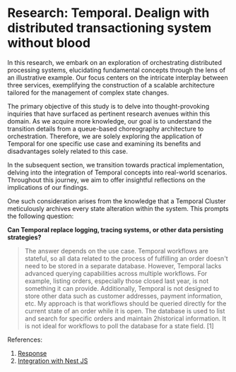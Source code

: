 # Research: Temporal. Dealign with distributed transactioning system without blood

In this research, we embark on an exploration of orchestrating distributed processing systems, elucidating fundamental concepts through the lens of an illustrative example. Our focus centers on the intricate interplay between three services, exemplifying the construction of a scalable architecture tailored for the management of complex state changes.

The primary objective of this study is to delve into thought-provoking inquiries that have surfaced as pertinent research avenues within this domain. As we acquire more knowledge, our goal is to understand the transition details from a queue-based choreography architecture to orchestration. Therefore, we are solely exploring the application of Temporal for one specific use case and examining its benefits and disadvantages solely related to this case.

In the subsequent section, we transition towards practical implementation, delving into the integration of Temporal concepts into real-world scenarios. Throughout this journey, we aim to offer insightful reflections on the implications of our findings.

One such consideration arises from the knowledge that a Temporal Cluster meticulously archives every state alteration within the system. This prompts the following question:

**Can Temporal replace logging, tracing systems, or other data persisting strategies?**

> The answer depends on the use case. Temporal workflows are stateful, so all data related to the process of fulfilling an order doesn't need to be stored in a separate database. However, Temporal lacks advanced querying capabilities across multiple workflows. For example, listing orders, especially those closed last year, is not something it can provide. Additionally, Temporal is not designed to store other data such as customer addresses, payment information, etc. My approach is that workflows should be queried directly for the current state of an order while it is open. The database is used to list and search for specific orders and maintain 2historical information. It is not ideal for workflows to poll the database for a state field. [1]

References:

1. [Response](https://community.temporal.io/t/should-i-maintain-separate-database-for-my-data/9430)
2. [Integration with Nest JS](https://www.restack.io/docs/temporal-knowledge-temporal-io-nestjs-integration)
